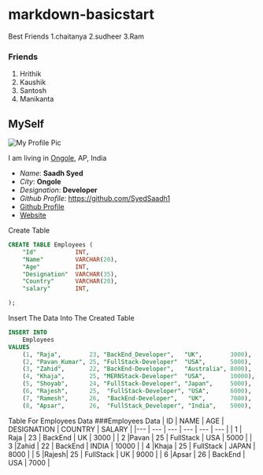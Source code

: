 # markdown-basicstart
Best Friends
1.chaitanya
2.sudheer
3.Ram 


### Friends
1. Hrithik
2. Kaushik
3. Santosh
4. Manikanta

## MySelf
![My Profile Pic](https://pbs.twimg.com/profile_images/942638283535761408/kfzxDnf4_400x400.jpg)

I am living in [Ongole](https://prakasam.ap.gov.in/), AP, India

- *Name*: **Saadh Syed**
- _City_: __Ongole__
- *Designation*: **Developer**
- _Github Profile_: https://github.com/SyedSaadh1
- [Github Profile](https://github.com/SyedSaadh1)
- [Website](https://www.linkedin.com/in/syed-saadh-b8b0371ba/?originalSubdomain=in)

Create Table
```sql
CREATE TABLE Employees (
    "Id"           INT,
    "Name"         VARCHAR(20),
    "Age"          INT,
    "Designation"  VARCHAR(35),
    "Country"      VARCHAR(20),
    "salary"       INT,

);
```

Insert The Data Into The Created Table
```sql
INSERT INTO
    Employees
VALUES
    (1, "Raja",        23, "BackEnd_Developer",   "UK",        3000),
    (2, "Pavan_Kumar", 25, "FullStack-Developer"  "USA",       5000),
    (3, "Zahid",       22, "BackEnd-Developer",   "Australia", 8000),
    (4, "Khaja",       25, "MERNStack-Developer"  "USA",       10000),
    (5, "Shoyab",      24, "FullStack-Developer", "Japan",     5000),
    (6, "Rajesh",      25,  "FullStack-Developer", "USA",      6000),
    (7, "Ramesh",      26,  "BackEnd-Developer",   "UK",       7000),
    (8, "Apsar",       26,  "FullStack_Developer", "India",    5000),
```

Table For Employees Data
###Employees Data
| ID | NAME | AGE  | DESIGNATION | COUNTRY  |  SALARY  |
|--- |  --- | ---  |    ---      |  ---     |   ---    |
| 1  | Raja | 23   | BackEnd     |  UK      |  3000    |
| 2  |Pavan | 25   | FullStack   |  USA     |  5000    |
| 3  |Zahid | 22   | BackEnd     |  INDIA   |  10000   |
| 4  |Khaja | 25   | FullStack   |  JAPAN   |  8000    |
| 5  |Rajesh| 25   | FullStack   |  UK      |  9000    |
| 6  |Apsar | 26   | BackEnd     |  USA     |  7000    |
